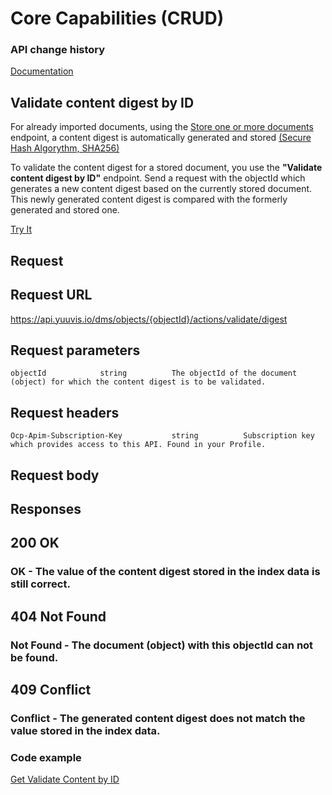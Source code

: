 # Core Capabilities (CRUD)

### API change history

[Documentation](https://yuuvis.io/how-to)


## Validate content digest by ID

For already imported documents, using the [Store one or more documents](https://yuuvis.io/docs/services/yuuvis-api/operations/ObjectsPost?) endpoint, a content digest is automatically generated and stored [(Secure Hash Algorythm, SHA256)](https://tools.ietf.org/html/rfc6234)

To validate the content digest for a stored document, you use the **"Validate content digest by ID"** endpoint. Send a request with the objectId which generates a new content digest based on the currently stored document. This newly generated content digest is compared with the formerly generated and stored one.

[Try It](https://yuuvis.io/docs/services/yuuvis-dms-core/operations/ObjectsActionsValidateDigestByObjectIdGet/console)
## Request

## Request URL

https://api.yuuvis.io/dms/objects/{objectId}/actions/validate/digest

## Request parameters

```
objectId            string          The objectId of the document (object) for which the content digest is to be validated.

```

## Request headers

```
Ocp-Apim-Subscription-Key           string          Subscription key which provides access to this API. Found in your Profile.

```

## Request body

## Responses

## 200 OK

### OK - The value of the content digest stored in the index data is still correct.

## 404 Not Found

### Not Found - The document (object) with this objectId can not be found.

## 409 Conflict

### Conflict - The generated content digest does not match the value stored in the index data.

### Code example

[Get Validate Content by ID](./Get-Object-Content-Digest.java)